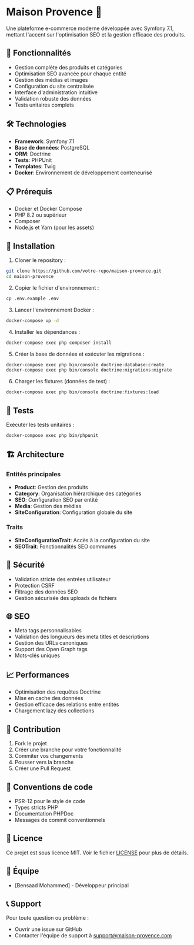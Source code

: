 # Maison Provence 🏡

Une plateforme e-commerce moderne développée avec Symfony 7.1, mettant l'accent sur l'optimisation SEO et la gestion efficace des produits.

## 🚀 Fonctionnalités

- Gestion complète des produits et catégories
- Optimisation SEO avancée pour chaque entité
- Gestion des médias et images
- Configuration du site centralisée
- Interface d'administration intuitive
- Validation robuste des données
- Tests unitaires complets

## 🛠️ Technologies

- **Framework**: Symfony 7.1
- **Base de données**: PostgreSQL
- **ORM**: Doctrine
- **Tests**: PHPUnit
- **Templates**: Twig
- **Docker**: Environnement de développement conteneurisé

## 📋 Prérequis

- Docker et Docker Compose
- PHP 8.2 ou supérieur
- Composer
- Node.js et Yarn (pour les assets)

## 🔧 Installation

1. Cloner le repository :
```bash
git clone https://github.com/votre-repo/maison-provence.git
cd maison-provence
```

2. Copier le fichier d'environnement :
```bash
cp .env.example .env
```

3. Lancer l'environnement Docker :
```bash
docker-compose up -d
```

4. Installer les dépendances :
```bash
docker-compose exec php composer install
```

5. Créer la base de données et exécuter les migrations :
```bash
docker-compose exec php bin/console doctrine:database:create
docker-compose exec php bin/console doctrine:migrations:migrate
```

6. Charger les fixtures (données de test) :
```bash
docker-compose exec php bin/console doctrine:fixtures:load
```

## 🧪 Tests

Exécuter les tests unitaires :
```bash
docker-compose exec php bin/phpunit
```

## 🏗️ Architecture

### Entités principales

- **Product**: Gestion des produits
- **Category**: Organisation hiérarchique des catégories
- **SEO**: Configuration SEO par entité
- **Media**: Gestion des médias
- **SiteConfiguration**: Configuration globale du site

### Traits

- **SiteConfigurationTrait**: Accès à la configuration du site
- **SEOTrait**: Fonctionnalités SEO communes

## 🔐 Sécurité

- Validation stricte des entrées utilisateur
- Protection CSRF
- Filtrage des données SEO
- Gestion sécurisée des uploads de fichiers

## 🌐 SEO

- Meta tags personnalisables
- Validation des longueurs des meta titles et descriptions
- Gestion des URLs canoniques
- Support des Open Graph tags
- Mots-clés uniques

## 📈 Performances

- Optimisation des requêtes Doctrine
- Mise en cache des données
- Gestion efficace des relations entre entités
- Chargement lazy des collections

## 🤝 Contribution

1. Fork le projet
2. Créer une branche pour votre fonctionnalité
3. Commiter vos changements
4. Pousser vers la branche
5. Créer une Pull Request

## 📝 Conventions de code

- PSR-12 pour le style de code
- Types stricts PHP
- Documentation PHPDoc
- Messages de commit conventionnels

## 📄 Licence

Ce projet est sous licence MIT. Voir le fichier [LICENSE](LICENSE) pour plus de détails.

## 👥 Équipe

- [Bensaad Mohammed] - Développeur principal


## 📞 Support

Pour toute question ou problème :
- Ouvrir une issue sur GitHub
- Contacter l'équipe de support à support@maison-provence.com
